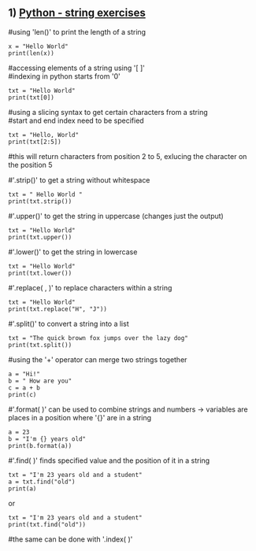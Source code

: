 ## 1) [Python - string exercises](https://www.w3schools.com/python/exercise.asp?filename=exercise_strings1)
#using 'len()' to print the length of a string
```
x = "Hello World"
print(len(x)) 
```
#accessing elements of a string using '[ ]'  
#indexing in python starts from '0'
```
txt = "Hello World"
print(txt[0])
```
#using a slicing syntax to get certain characters from a string   
#start and end index need to be specified
```
txt = "Hello, World"
print(txt[2:5])
```
#this will return characters from position 2 to 5, exlucing the character on the position 5

#'.strip()' to get a string without whitespace
```
txt = " Hello World "
print(txt.strip())
```
#'.upper()' to get the string in uppercase (changes just the output)
```
txt = "Hello World"
print(txt.upper())
```
#'.lower()' to get the string in lowercase
```
txt = "Hello World"
print(txt.lower())
```
#'.replace( , )' to replace characters within a string
```
txt = "Hello World"
print(txt.replace("H", "J"))
```
#'.split()' to convert a string into a list
```
txt = "The quick brown fox jumps over the lazy dog"
print(txt.split())
```
#using the '+' operator can merge two strings together
```
a = "Hi!"
b = " How are you"
c = a + b
print(c)
```
#'.format( )' can be used to combine strings and numbers -> variables are places in a position where '{}' are in a string
```
a = 23
b = "I'm {} years old"
print(b.format(a))
```
#'.find( )' finds specified value and the position of it in a string
```
txt = "I'm 23 years old and a student"
a = txt.find("old")
print(a)
```
or 
```
txt = "I'm 23 years old and a student"
print(txt.find("old"))
```
#the same can be done with '.index( )'


